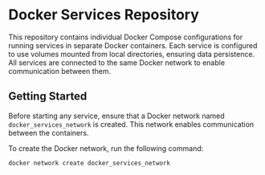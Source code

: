 # Docker Services Repository

This repository contains individual Docker Compose configurations for running services in separate Docker containers. Each service is configured to use volumes mounted from local directories, ensuring data persistence. All services are connected to the same Docker network to enable communication between them.

## Getting Started

Before starting any service, ensure that a Docker network named `docker_services_network` is created. This network enables communication between the containers.

To create the Docker network, run the following command:

```bash
docker network create docker_services_network

